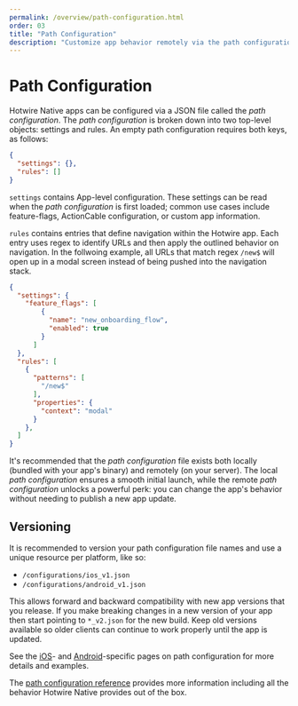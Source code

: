 ```yaml
---
permalink: /overview/path-configuration.html
order: 03
title: "Path Configuration"
description: "Customize app behavior remotely via the path configuration."
---
```


# Path Configuration

Hotwire Native apps can be configured via a JSON file called the *path configuration*. The *path configuration* is broken down into two top-level objects: settings and rules. An empty path configuration requires both keys, as follows:

```json
{
  "settings": {},
  "rules": []
}
```

`settings` contains App-level configuration. These settings can be read when the *path configuration* is first loaded; common use cases include feature-flags, ActionCable configuration, or custom app information.

`rules` contains entries that define navigation within the Hotwire app. Each entry uses regex to identify URLs and then apply the outlined behavior on navigation. In the follwoing example, all URLs that match regex `/new$` will open up in a modal screen instead of being pushed into the navigation stack.

```json
{
  "settings": {
    "feature_flags": [
        {
          "name": "new_onboarding_flow",
          "enabled": true
        }
      ]
  },
  "rules": [
    {
      "patterns": [
        "/new$"
      ],
      "properties": {
        "context": "modal"
      }
    },
  ]
}
```

It's recommended that the *path configuration* file exists both locally (bundled with your app's binary) and remotely (on your server). The local *path configuration* ensures a smooth initial launch, while the remote *path configuration* unlocks a powerful perk: you can change the app's behavior without needing to publish a new app update.

## Versioning

It is recommended to version your path configuration file names and use a unique resource per platform, like so:

* `/configurations/ios_v1.json`
* `/configurations/android_v1.json`

This allows forward and backward compatibility with new app versions that you release. If you make breaking changes in a new version of your app then start pointing to `*_v2.json` for the new build. Keep old versions available so older clients can continue to work properly until the app is updated.

See the [iOS](/ios/path-configuration)- and [Android](/android/path-configuration)-specific pages on path configuration for more details and examples.

The [path configuration reference](/reference/path-configuration) provides more information including all the behavior Hotwire Native provides out of the box.
